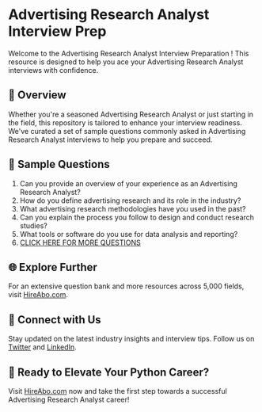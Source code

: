 # Advertising Research Analyst Interview Prep

Welcome to the Advertising Research Analyst Interview Preparation ! This resource is designed to help you ace your Advertising Research Analyst interviews with confidence.

## 🚀 Overview

Whether you're a seasoned Advertising Research Analyst or just starting in the field, this repository is tailored to enhance your interview readiness. We've curated a set of sample questions commonly asked in Advertising Research Analyst interviews to help you prepare and succeed.

## 📝 Sample Questions

1. Can you provide an overview of your experience as an Advertising Research Analyst?
2. How do you define advertising research and its role in the industry?
3. What advertising research methodologies have you used in the past?
4. Can you explain the process you follow to design and conduct research studies?
5. What tools or software do you use for data analysis and reporting?
6. [CLICK HERE FOR MORE QUESTIONS](https://hireabo.com/job/8_3_14/Advertising%20Research%20Analyst)

## 🌐 Explore Further

For an extensive question bank and more resources across 5,000 fields, visit [HireAbo.com](https://www.hireabo.com).

## 📱 Connect with Us

Stay updated on the latest industry insights and interview tips. Follow us on [Twitter](https://twitter.com/hireabo) and [LinkedIn](https://www.linkedin.com/in/hire-abo-3609972a8/).

## 🚀 Ready to Elevate Your Python Career?

Visit [HireAbo.com](https://www.hireabo.com) now and take the first step towards a successful Advertising Research Analyst career!